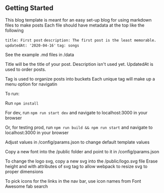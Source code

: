 ## Getting Started

This blog template is meant for an easy set-up blog for using markdown files to make posts
Each file should have metadata at the top like the following

`title: First post`
`description: The first post is the least memorable.`
`updatedAt: '2020-04-16'`
`tag: songs`

See the example .md files in /data

Title will be the title of your post.
Description isn't used yet.
UpdatedAt is used to order posts.

Tag is used to organize posts into buckets
Each unique tag will make up a menu option for navigatin

To run:

Run `npm install`

For dev, run `npm run start dev` and navigate to localhost:3000 in your browser

Or, for testing prod, run `npm run build && npm run start` and navigate to localhost:3000 in your browser


Adjust values in /config/params.json to change default template values

Copy a new font into the /public folder and point to it in /config/params.json

To change the logo svg, copy a new svg into the /public/logo.svg file
Erase height and with attributes of svg tag to allow webpack to resize svg to proper dimensions

To pick icons for the links in the nav bar, use icon names from Font Awesome fab search
